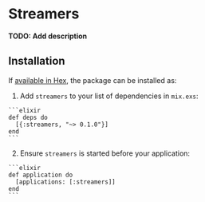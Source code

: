 # Streamers

**TODO: Add description**

## Installation

If [available in Hex](https://hex.pm/docs/publish), the package can be installed as:

  1. Add `streamers` to your list of dependencies in `mix.exs`:

    ```elixir
    def deps do
      [{:streamers, "~> 0.1.0"}]
    end
    ```

  2. Ensure `streamers` is started before your application:

    ```elixir
    def application do
      [applications: [:streamers]]
    end
    ```

